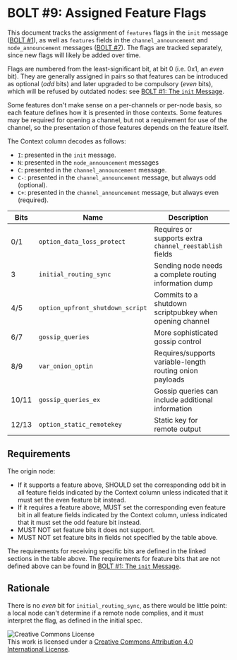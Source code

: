 # BOLT #9: Assigned Feature Flags

This document tracks the assignment of `features` flags in the `init`
message ([BOLT #1](01-messaging.md)), as well as `features` fields in
the `channel_announcement` and `node_announcement` messages ([BOLT
#7](07-routing-gossip.md)).  The flags are tracked separately, since
new flags will likely be added over time.

Flags are numbered from the least-significant bit, at bit 0 (i.e. 0x1,
an _even_ bit). They are generally assigned in pairs so that features
can be introduced as optional (_odd_ bits) and later upgraded to be compulsory
(_even_ bits), which will be refused by outdated nodes:
see [BOLT #1: The `init` Message](01-messaging.md#the-init-message).

Some features don't make sense on a per-channels or per-node basis, so
each feature defines how it is presented in those contexts.  Some
features may be required for opening a channel, but not a requirement
for use of the channel, so the presentation of those features depends
on the feature itself.

The Context column decodes as follows:
* `I`: presented in the `init` message.
* `N`: presented in the `node_announcement` messages
* `C`: presented in the `channel_announcement` message.
* `C-`: presented in the `channel_announcement` message, but always odd (optional).
* `C+`: presented in the `channel_announcement` message, but always even (required).

| Bits  | Name                             | Description                                               | Context  | Link                                  |
|-------|----------------------------------|-----------------------------------------------------------|----------|---------------------------------------|
| 0/1   | `option_data_loss_protect`       | Requires or supports extra `channel_reestablish` fields   | IN       | [BOLT #2][bolt02-retransmit]          |
| 3     | `initial_routing_sync`           | Sending node needs a complete routing information dump    | I        | [BOLT #7][bolt07-sync]                |
| 4/5   | `option_upfront_shutdown_script` | Commits to a shutdown scriptpubkey when opening channel   | IN       | [BOLT #2][bolt02-open]                |
| 6/7   | `gossip_queries`                 | More sophisticated gossip control                         | IN       | [BOLT #7][bolt07-query]               |
| 8/9   | `var_onion_optin`                | Requires/supports variable-length routing onion payloads  | IN       | [Routing Onion Specification][bolt04] |
| 10/11 | `gossip_queries_ex`              | Gossip queries can include additional information         | IN       | [BOLT #7][bolt07-query]               |
| 12/13| `option_static_remotekey`         | Static key for remote output                              | IN       | [BOLT #3](03-transactions.md)         |

## Requirements

The origin node:
  * If it supports a feature above, SHOULD set the corresponding odd
    bit in all feature fields indicated by the Context column unless
	indicated that it must set the even feature bit instead.
  * If it requires a feature above, MUST set the corresponding even
    feature bit in all feature fields indicated by the Context column,
    unless indicated that it must set the odd feature bit instead.
  * MUST NOT set feature bits it does not support.
  * MUST NOT set feature bits in fields not specified by the table above.

The requirements for receiving specific bits are defined in the linked sections in the table above.
The requirements for feature bits that are not defined
above can be found in [BOLT #1: The `init` Message](01-messaging.md#the-init-message).

## Rationale

There is no _even_ bit for `initial_routing_sync`, as there would be little
point: a local node can't determine if a remote node complies, and it must
interpret the flag, as defined in the initial spec.

![Creative Commons License](https://i.creativecommons.org/l/by/4.0/88x31.png "License CC-BY")
<br>
This work is licensed under a [Creative Commons Attribution 4.0 International License](http://creativecommons.org/licenses/by/4.0/).

[bolt02-retransmit]: 02-peer-protocol.md#message-retransmission
[bolt02-open]: 02-peer-protocol.md#the-open_channel-message
[bolt04]: 04-onion-routing.md
[bolt07-sync]: 07-routing-gossip.md#initial-sync
[bolt07-query]: 07-routing-gossip.md#query-messages
